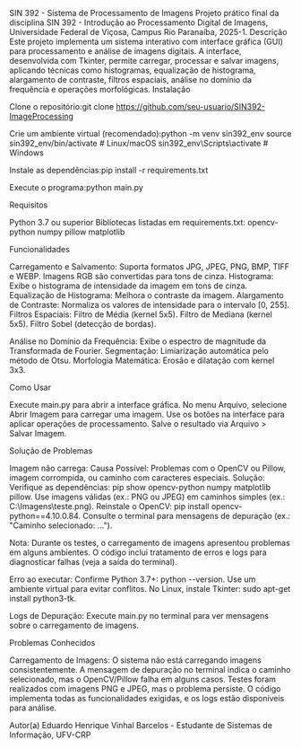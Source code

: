 SIN 392 - Sistema de Processamento de Imagens
Projeto prático final da disciplina SIN 392 - Introdução ao Processamento Digital de Imagens, Universidade Federal de Viçosa, Campus Rio Paranaíba, 2025-1.
Descrição
Este projeto implementa um sistema interativo com interface gráfica (GUI) para processamento e análise de imagens digitais. A interface, desenvolvida com Tkinter, permite carregar, processar e salvar imagens, aplicando técnicas como histogramas, equalização de histograma, alargamento de contraste, filtros espaciais, análise no domínio da frequência e operações morfológicas.
Instalação

Clone o repositório:git clone https://github.com/seu-usuario/SIN392-ImageProcessing


Crie um ambiente virtual (recomendado):python -m venv sin392_env
source sin392_env/bin/activate  # Linux/macOS
sin392_env\Scripts\activate    # Windows


Instale as dependências:pip install -r requirements.txt


Execute o programa:python main.py



Requisitos

Python 3.7 ou superior
Bibliotecas listadas em requirements.txt:
opencv-python
numpy
pillow
matplotlib



Funcionalidades

Carregamento e Salvamento: Suporta formatos JPG, JPEG, PNG, BMP, TIFF e WEBP. Imagens RGB são convertidas para tons de cinza.
Histograma: Exibe o histograma de intensidade da imagem em tons de cinza.
Equalização de Histograma: Melhora o contraste da imagem.
Alargamento de Contraste: Normaliza os valores de intensidade para o intervalo [0, 255].
Filtros Espaciais:
Filtro de Média (kernel 5x5).
Filtro de Mediana (kernel 5x5).
Filtro Sobel (detecção de bordas).


Análise no Domínio da Frequência: Exibe o espectro de magnitude da Transformada de Fourier.
Segmentação: Limiarização automática pelo método de Otsu.
Morfologia Matemática: Erosão e dilatação com kernel 3x3.

Como Usar

Execute main.py para abrir a interface gráfica.
No menu Arquivo, selecione Abrir Imagem para carregar uma imagem.
Use os botões na interface para aplicar operações de processamento.
Salve o resultado via Arquivo > Salvar Imagem.

Solução de Problemas

Imagem não carrega:
Causa Possível: Problemas com o OpenCV ou Pillow, imagem corrompida, ou caminho com caracteres especiais.
Solução:
Verifique as dependências: pip show opencv-python numpy matplotlib pillow.
Use imagens válidas (ex.: PNG ou JPEG) em caminhos simples (ex.: C:\Imagens\teste.png).
Reinstale o OpenCV: pip install opencv-python==4.10.0.84.
Consulte o terminal para mensagens de depuração (ex.: "Caminho selecionado: ...").


Nota: Durante os testes, o carregamento de imagens apresentou problemas em alguns ambientes. O código inclui tratamento de erros e logs para diagnosticar falhas (veja a saída do terminal).


Erro ao executar:
Confirme Python 3.7+: python --version.
Use um ambiente virtual para evitar conflitos.
No Linux, instale Tkinter: sudo apt-get install python3-tk.


Logs de Depuração:
Execute main.py no terminal para ver mensagens sobre o carregamento de imagens.



Problemas Conhecidos

Carregamento de Imagens: O sistema não está carregando imagens consistentemente. A mensagem de depuração no terminal indica o caminho selecionado, mas o OpenCV/Pillow falha em alguns casos. Testes foram realizados com imagens PNG e JPEG, mas o problema persiste. O código implementa todas as funcionalidades exigidas, e os logs estão disponíveis para análise.

Autor(a)
Eduardo Henrique Vinhal Barcelos - Estudante de Sistemas de Informação, UFV-CRP

